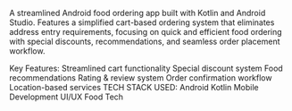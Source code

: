 A streamlined Android food ordering app built with Kotlin and Android Studio. Features a simplified cart-based ordering system that eliminates address entry requirements, focusing on quick and efficient food ordering with special discounts, recommendations, and seamless order placement workflow.

Key Features:
Streamlined cart functionality
Special discount system
Food recommendations
Rating & review system
Order confirmation workflow
Location-based services
TECH STACK USED:
Android
Kotlin
Mobile Development
UI/UX
Food Tech
